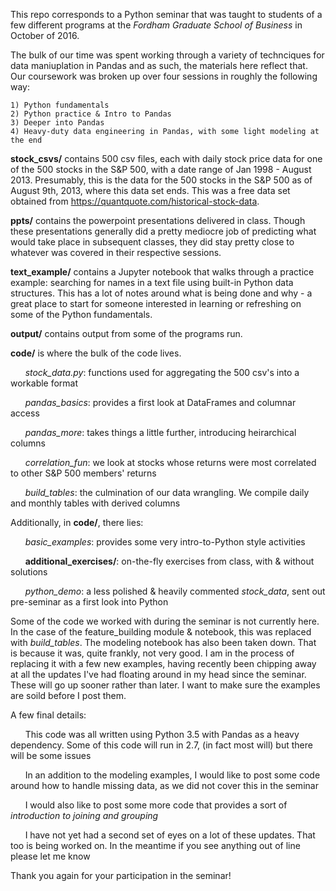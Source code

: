 This repo corresponds to a Python seminar that was taught to students of a few different programs at the *Fordham Graduate School of Business* in October of 2016. 

The bulk of our time was spent working through a variety of technciques for data maniuplation in Pandas and as such, the materials here reflect that. Our coursework was broken up over four sessions in roughly the following way:

	1) Python fundamentals
	2) Python practice & Intro to Pandas
	3) Deeper into Pandas
	4) Heavy-duty data engineering in Pandas, with some light modeling at the end

**stock_csvs/** contains 500 csv files, each with daily stock price data for one of the 500 stocks in the S&P 500, with a date range of Jan 1998 - August 2013. Presumably, this is the data for the 500 stocks in the S&P 500 as of August 9th, 2013, where this data set ends. This was a free data set obtained from https://quantquote.com/historical-stock-data.

**ppts/** contains the powerpoint presentations delivered in class. Though these presentations generally did a pretty mediocre job of predicting what would take place in subsequent classes, they did stay pretty close to whatever was covered in their respective sessions.

**text_example/** contains a Jupyter notebook that walks through a practice example: searching for names in a text file using built-in Python data structures. This has a lot of notes around what is being done and why - a great place to start for someone interested in learning or refreshing on some of the Python fundamentals. 

**output/** contains output from some of the programs run. 

**code/** is where the bulk of the code lives. 
	
&nbsp;&nbsp;&nbsp;&nbsp;&nbsp;&nbsp;*stock_data.py*: functions used for aggregating the 500 csv's into a workable format
	
&nbsp;&nbsp;&nbsp;&nbsp;&nbsp;&nbsp;*pandas_basics*: provides a first look at DataFrames and columnar access
	
&nbsp;&nbsp;&nbsp;&nbsp;&nbsp;&nbsp;*pandas_more*: takes things a little further, introducing heirarchical columns
	
&nbsp;&nbsp;&nbsp;&nbsp;&nbsp;&nbsp;*correlation_fun*: we look at stocks whose returns were most correlated to other S&P 500 members' returns
	
&nbsp;&nbsp;&nbsp;&nbsp;&nbsp;&nbsp;*build_tables*: the culmination of our data wrangling. We compile daily and monthly tables with derived columns

Additionally, in **code/**, there lies:
	
&nbsp;&nbsp;&nbsp;&nbsp;&nbsp;&nbsp;*basic_examples*: provides some very intro-to-Python style activities
	
&nbsp;&nbsp;&nbsp;&nbsp;&nbsp;&nbsp;**additional_exercises/**: on-the-fly exercises from class, with & without solutions
	
&nbsp;&nbsp;&nbsp;&nbsp;&nbsp;&nbsp;*python_demo*: a less polished & heavily commented *stock_data*, sent out pre-seminar as a first look into Python

Some of the code we worked with during the seminar is not currently here. In the case of the feature_building module & notebook, this was replaced with *build_tables*. The modeling notebook has also been taken down. That is because it was, quite frankly, not very good. I am in the process of replacing it with a few new examples, having recently been chipping away at all the updates I've had floating around in my head since the seminar. These will go up sooner rather than later. I want to make sure the examples are soild before I post them. 

A few final details:

&nbsp;&nbsp;&nbsp;&nbsp;&nbsp;&nbsp;This code was all written using Python 3.5 with Pandas as a heavy dependency. Some of this code will run in 2.7, (in fact most will) but there will be some issues

&nbsp;&nbsp;&nbsp;&nbsp;&nbsp;&nbsp;In an addition to the modeling examples, I would like to post some code around how to handle missing data, as we did not cover this in the seminar

&nbsp;&nbsp;&nbsp;&nbsp;&nbsp;&nbsp;I would also like to post some more code that provides a sort of *introduction to joining and grouping*

&nbsp;&nbsp;&nbsp;&nbsp;&nbsp;&nbsp;I have not yet had a second set of eyes on a lot of these updates. That too is being worked on. In the meantime if you see anything out of line please let me know 

Thank you again for your participation in the seminar! 





